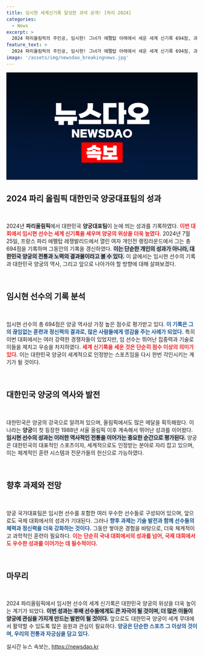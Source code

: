 ```yaml
---
title: 임시현 세계신기록 달성한 과녁 공개! [파리 2024]
categories:
  - News
excerpt: >
  2024 파리올림픽의 주인공, 임시현! 그녀가 에펠탑 아래에서 세운 세계 신기록 694점, 과녁에 남긴 사인이 화제를 모으고 있습니다.
feature_text: >
  2024 파리올림픽의 주인공, 임시현! 그녀가 에펠탑 아래에서 세운 세계 신기록 694점, 과녁에 남긴 사인이 화제를 모으고 있습니다.
image: '/assets/img/newsdao_breakingnews.jpg'
---
```


<p><img src="/assets/img/newsdao_breakingnews.jpg" alt="implanttips 속보" /></p>

<h2 data-ke-size="size26">2024 파리 올림픽 대한민국 양궁대표팀의 성과</h2>

<p data-ke-size="size16">&nbsp;</p>

<p>2024년 <b>파리올림픽</b>에서 대한민국 <b>양궁대표팀</b>이 눈에 띄는 성과를 기록하였다. <b><span style="color: #ee2323;">이번 대회에서 임시현 선수는 세계 신기록을 세우며 양궁의 위상을 더욱 높였다.</span></b> 2024년 7월 25일, 프랑스 파리 에펠탑 레쟁발리드에서 열린 여자 개인전 랭킹라운드에서 그는 총 694점을 기록하며 그동안의 기록을 갱신하였다. <b><span style="background-color: #21538527;">이는 단순한 개인의 성과가 아니라, 대한민국 양궁의 전통과 노력의 결과물이라고 볼 수 있다.</span></b> 이 글에서는 임시현 선수의 기록과 대한민국 양궁의 역사, 그리고 앞으로 나아가야 할 방향에 대해 살펴보겠다.</p></p>

<p data-ke-size="size16">&nbsp;</p>

<h2 data-ke-size="size26">임시현 선수의 기록 분석</h2>

<p data-ke-size="size16">&nbsp;</p>

<p>임시현 선수의 총 694점은 양궁 역사상 가장 높은 점수로 평가받고 있다. <b><span style="color: #1a5490;">이 기록은 그의 끊임없는 훈련과 정신력의 결과로, 많은 사람들에게 영감을 주는 사례가 되었다.</span></b> 특히 이번 대회에서는 여러 강력한 경쟁자들이 있었지만, 임 선수는 뛰어난 집중력과 기술로 이들을 제치고 우승을 차지하였다. <b><span style="color: #ee2323;">세계 신기록을 세운 것은 단순히 점수 이상의 의미가 있다.</span></b> 이는 대한민국 양궁이 세계적으로 인정받는 스포츠임을 다시 한번 각인시키는 계기가 될 것이다.</p>

<p data-ke-size="size16">&nbsp;</p>

<h2 data-ke-size="size26">대한민국 양궁의 역사와 발전</h2>

<p data-ke-size="size16">&nbsp;</p>

<p>대한민국은 양궁의 강국으로 알려져 있으며, 올림픽에서도 많은 메달을 획득해왔다. 이 나라는 <b>양궁</b>이 첫 등장한 1988년 서울 올림픽 이후 계속해서 뛰어난 성과를 이어왔다. <b><span style="background-color: #21538527;">임시현 선수의 성과는 이러한 역사적인 전통을 이어가는 중요한 순간으로 평가된다.</span></b> 양궁은 대한민국의 대표적인 스포츠이자, 세계적으로도 인정받는 분야로 자리 잡고 있으며, 이는 체계적인 훈련 시스템과 전문가들의 헌신으로 가능하였다.</p>

<p data-ke-size="size16">&nbsp;</p>

<h2 data-ke-size="size26">향후 과제와 전망</h2>

<p data-ke-size="size16">&nbsp;</p>

<p>양궁 국가대표팀은 임시현 선수를 포함한 여러 우수한 선수들로 구성되어 있으며, 앞으로도 국제 대회에서의 성과가 기대된다. 그러나 <b><span style="color: #1a5490;">향후 과제는 기술 발전과 함께 선수들의 체력과 정신력을 더욱 강화하는 것이다.</span></b> 그동안 쌓아온 경험을 바탕으로, 더욱 체계적이고 과학적인 훈련이 필요하다. <b><span style="color: #ee2323;">이는 단순히 국내 대회에서의 성과를 넘어, 국제 대회에서도 우수한 성과를 이어가는 데 필수적이다.</span></b> </p>

<p data-ke-size="size16">&nbsp;</p>

<h2 data-ke-size="size26">마무리</h2>

<p data-ke-size="size16">&nbsp;</p>

<p>2024 파리올림픽에서 임시현 선수의 세계 신기록은 대한민국 양궁의 위상을 더욱 높이는 계기가 되었다. <b><span style="background-color: #21538527;">이번 성과는 후배 선수들에게도 큰 자극이 될 것이며, 더 많은 이들이 양궁에 관심을 가지게 만드는 발판이 될 것이다.</span></b> 앞으로도 대한민국 양궁이 세계 무대에서 활약할 수 있도록 많은 응원과 관심이 필요하다. <b><span style="color: #1a5490;">양궁은 단순한 스포츠 그 이상의 것이며, 우리의 전통과 자긍심을 담고 있다.</span></b></p>
실시간 뉴스 속보는, <a href="https://newsdao.kr" rel="dofollow">https://newsdao.kr</a>


